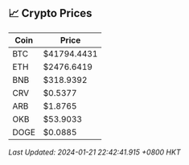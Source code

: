 ## 📈 Crypto Prices

| Coin | Price |
| ---- | ----- |
| BTC | $41794.4431 |
| ETH | $2476.6419 |
| BNB | $318.9392 |
| CRV | $0.5377 |
| ARB | $1.8765 |
| OKB | $53.9033 |
| DOGE | $0.0885 |

_Last Updated: 2024-01-21 22:42:41.915 +0800 HKT_